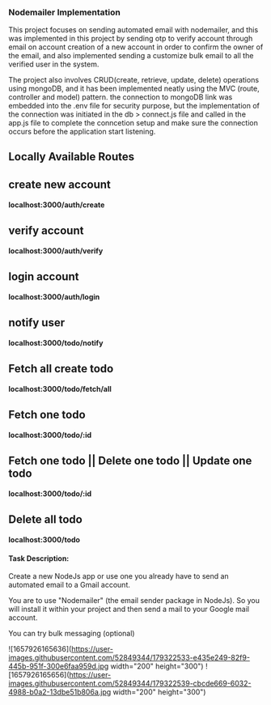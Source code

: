 ######
### Nodemailer Implementation


This project focuses on sending automated email with nodemailer, and this was implemented in this project by sending otp to verify account through email on account creation of a new account in order to confirm the owner of the email, and also implemented sending a customize bulk email to all the verified user in the system.

The project also involves CRUD(create, retrieve, update, delete) operations using mongoDB, and it has been implemented neatly using the MVC (route, controller and model) pattern. the connection to mongoDB link was embedded into the .env file for security purpose, but the implementation of the connection was initiated in the db > connect.js file and called in the app.js file to complete the conncetion setup and make sure the connection occurs before the application start listening.



## Locally Available Routes

## create new account
#### localhost:3000/auth/create

## verify account
#### localhost:3000/auth/verify

## login account
#### localhost:3000/auth/login

## notify user
#### localhost:3000/todo/notify

## Fetch all create todo
#### localhost:3000/todo/fetch/all

## Fetch one todo
#### localhost:3000/todo/:id

## Fetch one todo || Delete one todo || Update one todo
#### localhost:3000/todo/:id

## Delete all todo
#### localhost:3000/todo

#### Task Description: 
Create a new NodeJs app or use one you already have to send an automated email to a Gmail account.

You are to use "Nodemailer" (the email sender package in NodeJs). So you will install it within your project and then send a mail to your Google mail account.

You can try bulk messaging (optional)


![1657926165636](https://user-images.githubusercontent.com/52849344/179322533-e435e249-82f9-445b-951f-300e6faa959d.jpg width="200" height="300")
![1657926165656](https://user-images.githubusercontent.com/52849344/179322539-cbcde669-6032-4988-b0a2-13dbe51b806a.jpg width="200" height="300")
